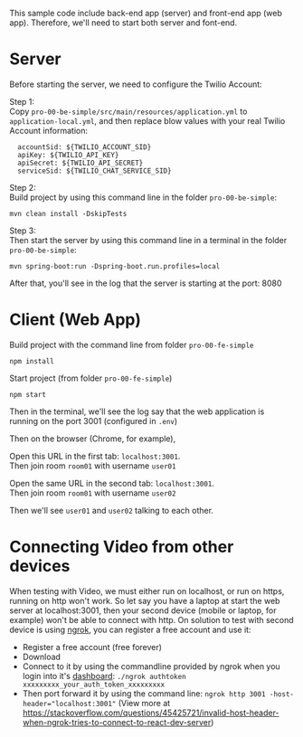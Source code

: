 This sample code include back-end app (server) and front-end app (web app).
Therefore, we'll need to start both server and font-end.

# Server
Before starting the server, we need to configure the Twilio Account:

Step 1: <br/>
Copy `pro-00-be-simple/src/main/resources/application.yml` to `application-local.yml`, and then replace blow values with your real Twilio Account information:
``` 
  accountSid: ${TWILIO_ACCOUNT_SID}
  apiKey: ${TWILIO_API_KEY}
  apiSecret: ${TWILIO_API_SECRET}
  serviceSid: ${TWILIO_CHAT_SERVICE_SID}
```

Step 2: <br/>
Build project by using this command line in the folder `pro-00-be-simple`:
``` 
mvn clean install -DskipTests
```

Step 3: <br/>
Then start the server by using this command line in a terminal in the folder `pro-00-be-simple`:
``` 
mvn spring-boot:run -Dspring-boot.run.profiles=local
```

After that, you'll see in the log that the server is starting at the port: 8080

# Client (Web App)

Build project with the command line from folder `pro-00-fe-simple`
``` 
npm install
```

Start project (from folder `pro-00-fe-simple`)
``` 
npm start
```

Then in the terminal, we'll see the log say that the web application is running on the port 3001 (configured in `.env`)

Then on the browser (Chrome, for example), 

Open this URL in the first tab:
`localhost:3001`. <br/>
Then join room `room01` with username `user01`

Open the same URL in the second tab:
`localhost:3001`. <br/>
Then join room `room01` with username `user02`

Then we'll see `user01` and `user02` talking to each other.

# Connecting Video from other devices <br/>
When testing with Video, we must either run on localhost, or run on https, running on http won't work.
So let say you have a laptop at start the web server at localhost:3001, then your second device (mobile or laptop, for example) won't be able to connect with http.
On solution to test with second device is using [ngrok](https://ngrok.com/), you can register a free account and use it:
- Register a free account (free forever)
- Download
- Connect to it by using the commandline provided by ngrok when you login into it's [dashboard](https://dashboard.ngrok.com/get-started/setup):
  `./ngrok authtoken xxxxxxxxx_your_auth_token_xxxxxxxxx`
- Then port forward it by using the command line:
  `ngrok http 3001 -host-header="localhost:3001"` (View more at https://stackoverflow.com/questions/45425721/invalid-host-header-when-ngrok-tries-to-connect-to-react-dev-server)

